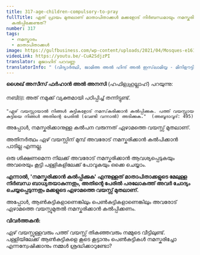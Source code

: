 ```yaml
---
title: 317-age-children-compulsory-to-pray
fullTitle: ഏത് പ്രായം മുതലാണ് മാതാപിതാക്കൾ മക്കളോട് നിർബന്ധമായും നമസ്കരിക്കാൻ
  കൽപ്പിക്കേണ്ടത്?
number: 317
tags:
  - നമസ്കാരം
  - മാതാപിതാക്കൾ
image: https://gulfbusiness.com/wp-content/uploads/2021/04/Mosques-e1617817556999.jpg
videoLink: https://youtu.be/-CuA2SdjzPI
translator: മുജാഹിദ് പറവണ്ണ
translatorInfo: " (വിദ്യാർത്ഥി, ജാമിഅ അൽ ഹിന്ദ് അൽ ഇസ്‌ലാമിയ്യ - മിനിഊട്ടി)"
---
```

**ശൈഖ് അസീസ് ഫർഹാൻ അൽ അനസി** (ഹഫിള്വഹുല്ലാഹ്) പറയുന്നു: 

നബിﷺ അത് നമുക്ക് വ്യക്തമായി പഠിപ്പിച്ച് തന്നിട്ടുണ്ട്.

`"ഏഴ് വയസ്സായാൽ നിങ്ങൾ കുട്ടികളോട് നമസ്‌കരിക്കാൻ കൽപ്പിക്കുക. പത്ത്‌ വയസ്സായ കുട്ടിയെ നിങ്ങൾ അതിന്റെ പേരിൽ (വേണ്ടി വന്നാൽ) അടിക്കുക."  (അബൂദാവൂദ്: 495)`

അപ്പോൾ, നമസ്കരിക്കാനുള്ള കൽപന വരുന്നത് ഏഴാമത്തെ വയസ്സ് മുതലാണ്.

അതിനർത്ഥം ഏഴ് വയസ്സിന് മുമ്പ് അവരോട് നമസ്കരിക്കാൻ കൽപിക്കാൻ പാടില്ല എന്നല്ല. 

ഒരു ശിക്ഷണമെന്ന നിലക്ക് അവരോട് നമസ്കരിക്കാൻ ആവശ്യപ്പെടുകയും അവരെയും കൂട്ടി പള്ളികളിലേക്ക് പോവുകയും ഒക്കെ ചെയ്യാം.

**എന്നാൽ, 'നമസ്കരിക്കാൻ കൽപ്പിക്കുക' എന്നുള്ളത് മാതാപിതാക്കളുടെ മേലുള്ള നിർബന്ധ ബാധ്യതയാകുന്നതും, അതിന്റെ പേരിൽ പരലോകത്ത് അവർ ചോദ്യം ചെയ്യപ്പെടുന്നതും മക്കളുടെ ഏഴാമത്തെ വയസ്സ് മുതലാണ്.**

അപ്പോൾ, ആൺകുട്ടികളാണെങ്കിലും പെൺകുട്ടികളാണെങ്കിലും അവരോട് ഏഴാമത്തെ വയസ്സുമുതൽ നമസ്കരിക്കാൻ കൽപ്പിക്കണം.

**വിവർത്തകൻ:** 

ഏഴ് വയസ്സുള്ളവരും പത്ത് വയസ്സ് തികഞ്ഞവരും നമ്മുടെ വീട്ടിലുണ്ട്. പള്ളിയിലേക്ക് ആൺകുട്ടികളെ കൂടെ കൂട്ടാനും പെൺകുട്ടികൾ നമസ്കരിച്ചോ എന്നന്വേഷിക്കാനും നമ്മൾ ശ്രദ്ധിക്കാറുണ്ടോ?